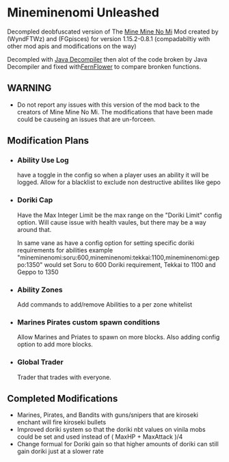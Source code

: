 # Mineminenomi Unleashed
Decompled deobfuscated version of The [Mine Mine No Mi](https://www.curseforge.com/minecraft/mc-mods/mine-mine-no-mi) Mod created by (WyndFTWz) and (FGpisces) for version 1.15.2-0.8.1
(compadabiltiy with other mod apis and modifications on the way)

Decompled with [Java Decompiler](http://java-decompiler.github.io/)
then alot of the code broken by Java Decompiler and fixed with[FernFlower](https://github.com/fesh0r/fernflower) to compare bronken functions.

## WARNING
* Do not report any issues with this version of the mod back to the creators of Mine Mine No Mi. The modifications that have been made could be causeing an issues that are un-forceen.

## Modification Plans
* ### Ability Use Log

    have a toggle in the config so when a player uses an ability it will be logged. Allow for a blacklist to exclude non destructive abilites like gepo

* ### Doriki Cap

    Have the Max Integer Limit be the max range on the "Doriki Limit" config option.  Will cause issue with health vaules, but there may be a way around that.
    
    In same vane as have a config option for setting specific doriki requirements for abilities example "mineminenomi:soru:600,mineminenomi:tekkai:1100,mineminenomi:geppo:1350" would set Soru to 600 Doriki requirement, Tekkai to 1100 and Geppo to 1350

* ### Ability Zones 

    Add commands to add/remove Abilities to a per zone whitelist

* ### Marines Pirates custom spawn conditions

    Allow Marines and Priates to spawn on more blocks. Also adding config option to add more blocks.

* ### Global Trader
    Trader that trades with everyone.

## Completed Modifications
* Marines, Pirates, and Bandits with guns/snipers that are kiroseki enchant will fire kiroseki bullets
* Improved doriki system so that the doriki nbt values on vinila mobs could be set and used instead of ( MaxHP + MaxAttack )/4
* Change formual for Doriki gain so that higher amounts of doriki can still gain doriki just at a slower rate